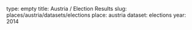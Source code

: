 type: empty
title: Austria / Election Results
slug: places/austria/datasets/elections
place: austria
dataset: elections
year: 2014
